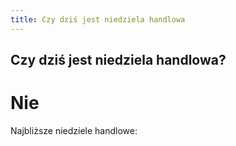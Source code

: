 ```yaml
---
title: Czy dziś jest niedziela handlowa
---
```


<h2 class="display-4 lh-1  text-center">Czy dziś jest niedziela handlowa?</h2>
<h1 id="is-shopping-allowed" class="display-4 fw-bold lh-1 pt-4 text-center">Nie</h1>
<div class="row pt-5">
    <p class="lead">Najbliższe niedziele handlowe:</p>
    <div class="container">
        <ul id="next-sunday" class="list-group">
        </ul>
    </div>
</div>
<script type="text/javascript">
    const date = new Date();
    let day = date.getDate();
    let month = date.getMonth() + 1;
    let year = date.getFullYear();
    let currentDate = `${month}/${day}/${year}`;
    const shoppingAllowed = ['12/11/2022','12/18/2022','1/29/2023','4/2/2023','4/30/2023','6/25/2023','8/27/2023','12/17/2023','12/24/2023','1/28/2024','3/24/2024','4/28/2024','6/30/2024','8/25/2024','12/15/2024','12/22/2024']

    if (shoppingAllowed.includes(currentDate)){
        let isAllowed = document.getElementById('is-shopping-allowed');
        isAllowed.innerHTML = isAllowed.innerHTML.replace("Nie", "Tak");
    }

    let counter = 0;
    shoppingAllowed.forEach(i => {
        let nextSundayDate = new Date(i);
        if (date < nextSundayDate){
            if (counter < 3){
                let currentDate = convertDate(nextSundayDate);
                let node = document.createElement("li");
                let textnode = document.createTextNode(currentDate);
                node.appendChild(textnode);
                node.classList.add("list-group-item");
                document.getElementById("next-sunday").appendChild(node);
            }
            counter += 1;
        }
    })

    function convertDate(nextSundayDate) {
        const months = ['01','02','03','04','05','06','07','08','09','10','11','12',]
        let day = nextSundayDate.getDate();
        let month = months[nextSundayDate.getMonth()];
        let year = nextSundayDate.getFullYear();
        return `${day}.${month}.${year}`;
    }
</script>